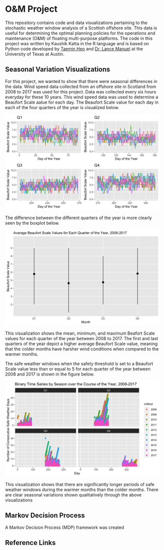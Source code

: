 # O&M Project
  This repository contains code and data visualizations pertaining to the stochastic weather window analysis of a Scottish offshore site. This data is useful for determining the optimal planning policies for the operations and maintenance (O&M) of floating multi-purpose platforms. The code in this project was written by Kaushik Katta in the R language and is based on Python code developed by [Taemin Heo](http://taeminheo.com) and [Dr. Lance Manuel](https://lancemanuel.netlify.app/) at the University of Texas at Austin.

## Seasonal Variation Visualizations
  For this project, we wanted to show that there were seasonal differences in the data. Wind speed data collected from an offshore site in Scotland from 2008 to 2017 was used for this project. Data was collected every six hours everyday for these 10 years. This wind speed data was used to determine a Beaufort Scale aalue for each day. The Beaufort Scale value for each day in each of the four quarters of the year is visualized below.

  ![BeaufortByQuarter](/images/BeaufortByQuarter.png)

  The difference between the different quarters of the year is more clearly seen by the boxplot below.
 
 ![BeaufortBoxPlot](/images/BeaufortBoxPlot.png)

  This visualization shows the mean, minimum, and maximum Beafort Scale values for each quarter of the year between 2008 to 2017. The first and last quarters of the year depict a higher average Beaufort Scale value, meaning that the colder months have harsher wind conditions when compared to the warmer months.

  The safe weather windows when the safety threshold is set to a Beaufort Scale value less than or equal to 5 for each quarter of the year between 2008 and 2017 is shown in the figure below.
  
  ![BinaryTimeSeriesQuarter](/images/BinaryTimeSeriesQuarter.png)
  
  This visualization shows that there are significantly longer periods of safe weather windows during the warmer months than the colder months. There are clear seasonal variations shown qualitatively through the above visualizations
  
## Markov Decision Process
A Markov Decision Process (MDP) framework was created

## Reference Links
